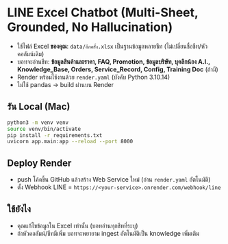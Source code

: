 # LINE Excel Chatbot (Multi-Sheet, Grounded, No Hallucination)

- ใช้ไฟล์ Excel **ของคุณ**: `data/อีกครั้ง.xlsx` เป็นฐานข้อมูลหลายชีท (ไม่เปลี่ยนชื่อชีท/หัวคอลัมน์เดิม)
- บอทจะอ่านชีท: **ข้อมูลสินค้าและราคา, FAQ, Promotion, ข้อมูลบริษัท, บุคลิกน้อง A.I., Knowledge_Base, Orders, Service_Record, Config, Training Doc** (ถ้ามี)
- Render พร้อมใช้งานด้วย `render.yaml` (บังคับ Python 3.10.14)
- ไม่ใช้ pandas → build ผ่านบน Render

## รัน Local (Mac)
```bash
python3 -m venv venv
source venv/bin/activate
pip install -r requirements.txt
uvicorn app.main:app --reload --port 8000
```

## Deploy Render
- push โค้ดขึ้น GitHub แล้วสร้าง Web Service ใหม่ (อ่าน `render.yaml` อัตโนมัติ)
- ตั้ง Webhook LINE = `https://<your-service>.onrender.com/webhook/line`

## ใช้ยังไง
- คุณแก้ไขข้อมูลใน Excel เท่านั้น (บอทอ่านทุกชีทที่ระบุ)
- ถ้าหัวคอลัมน์/ชีทมีเพิ่ม บอทจะพยายาม ingest อัตโนมัติเป็น knowledge เพิ่มเติม
